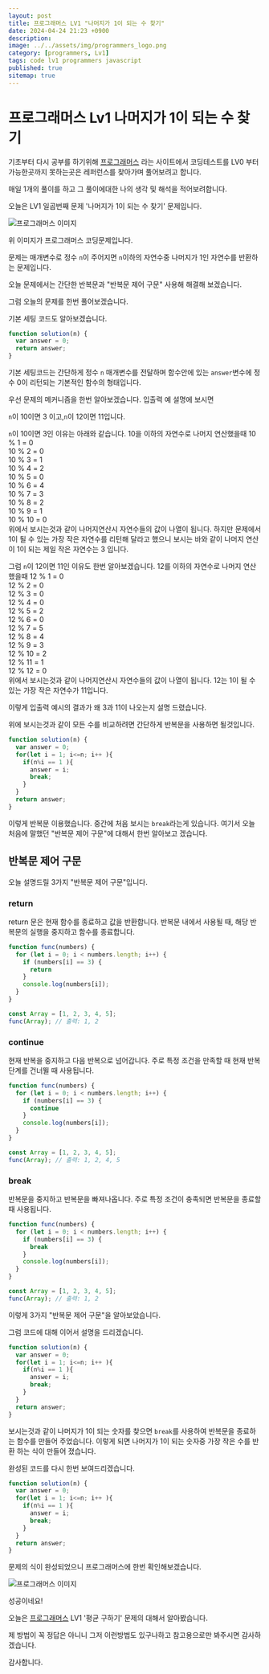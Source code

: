 ```yaml
---
layout: post
title: 프로그래머스 LV1 "나머지가 1이 되는 수 찾기"
date: 2024-04-24 21:23 +0900
description: 
image: ../../assets/img/programmers_logo.png
category: [programmers, Lv1]
tags: code lv1 programmers javascript
published: true
sitemap: true
---
```


# 프로그래머스 Lv1 나머지가 1이 되는 수 찾기

  기초부터 다시 공부를 하기위해 [프로그래머스](https://programmers.co.kr/) 라는 사이트에서
  코딩테스트를 LV0 부터 가능한곳까지 못하는곳은 레퍼런스를 찾아가며 풀어보려고 합니다.
  
  매일 1개의 풀이를 하고 그 풀이에대한 나의 생각 및 해석을 적어보려합니다.

  오늘은 LV1 일곱번째 문제 '나머지가 1이 되는 수 찾기' 문제입니다.

  ![프로그래머스 이미지](../../assets/img/나머지가1이되는수찾기_01.png)

  위 이미지가 프로그래머스 코딩문제입니다.
  
  문제는 매개변수로 정수 `n`이 주어지면 `n`이하의 자연수중 나머지가 1인 자연수를 반환하는 문제입니다.

  오늘 문제에서는 간단한 반복문과 "반복문 제어 구문" 사용해 해결해 보겠습니다.

  그럼 오늘의 문제를 한번 풀어보겠습니다.

  기본 세팅 코드도 알아보겠습니다.
  
```javascript
function solution(n) {
  var answer = 0;
  return answer;
}
```

기본 세팅코드는 간단하게 정수 `n` 매개변수를 전달하며 함수안에 있는 `answer`변수에 정수 0이 리턴되는 기본적인 함수의 형태입니다.

우선 문제의 메커니즘을 한번 알아보겠습니다. 입출력 예 설명에 보시면

`n`이 10이면 3 이고,`n`이 12이면 11입니다.

`n`이 10이면 3인 이유는 아래와 같습니다.
10을 이하의 자연수로 나머지 연산했을때
10 % 1 = 0   
10 % 2 = 0   
10 % 3 = 1   
10 % 4 = 2   
10 % 5 = 0   
10 % 6 = 4   
10 % 7 = 3   
10 % 8 = 2   
10 % 9 = 1   
10 % 10 = 0   
위에서 보시는것과 같이 나머지연산시 자연수들의 값이 나열이 됩니다. 하지만 문제에서 1이 될 수 있는 가장 작은 자연수를 리턴해 달라고 했으니 보시는 바와 같이 나머지 연산이 1이 되는 제일 작은 자연수는 3 입니다.

그럼 `n`이 12이면 11인 이유도 한번 알아보겠습니다.
12를 이하의 자연수로 나머지 연산했을때
12 % 1 = 0   
12 % 2 = 0   
12 % 3 = 0   
12 % 4 = 0   
12 % 5 = 2   
12 % 6 = 0   
12 % 7 = 5   
12 % 8 = 4   
12 % 9 = 3   
12 % 10 = 2   
12 % 11 = 1   
12 % 12 = 0   
위에서 보시는것과 같이 나머지연산시 자연수들의 값이 나열이 됩니다. 12는 1이 될 수 있는 가장 작은 자연수가 11입니다.

이렇게 입출력 예시의 결과가 왜 3과 11이 나오는지 설명 드렸습니다.

위에 보시는것과 같이 모든 수를 비교하려면 간단하게 반복문을 사용하면 될것입니다.

```javascript
function solution(n) {
  var answer = 0;
  for(let i = 1; i<=n; i++ ){
    if(n%i == 1 ){
      answer = i;
      break;
    }
  }
  return answer;
}
```
이렇게 반복문 이용했습니다. 중간에 처음 보시는 `break`라는게 있습니다. 여기서 오늘 처음에 말했던 "반복문 제어 구문"에 대해서 한번 알아보고 겠습니다.

## 반복문 제어 구문

오늘 설명드릴 3가지 "반복문 제어 구문"입니다. 

### return
return 문은 현재 함수를 종료하고 값을 반환합니다. 반복문 내에서 사용될 때, 해당 반복문의 실행을 중지하고 함수를 종료합니다.

```javascript
function func(numbers) {
  for (let i = 0; i < numbers.length; i++) {
    if (numbers[i] == 3) {
      return
    }
    console.log(numbers[i]);
  }
}

const Array = [1, 2, 3, 4, 5];
func(Array); // 출력: 1, 2
```

### continue
현재 반복을 중지하고 다음 반복으로 넘어갑니다. 주로 특정 조건을 만족할 때 현재 반복 단계를 건너뛸 때 사용됩니다.

```javascript
function func(numbers) {
  for (let i = 0; i < numbers.length; i++) {
    if (numbers[i] == 3) {
      continue
    }
    console.log(numbers[i]);
  }
}

const Array = [1, 2, 3, 4, 5];
func(Array); // 출력: 1, 2, 4, 5
```

### break
반복문을 중지하고 반복문을 빠져나옵니다. 주로 특정 조건이 충족되면 반복문을 종료할 때 사용됩니다.

```javascript
function func(numbers) {
  for (let i = 0; i < numbers.length; i++) {
    if (numbers[i] == 3) {
      break
    }
    console.log(numbers[i]);
  }
}

const Array = [1, 2, 3, 4, 5];
func(Array); // 출력: 1, 2
```

이렇게 3가지 "반복문 제어 구문"을 알아보았습니다.

그럼 코드에 대해 이어서 설명을 드리겠습니다.

```javascript
function solution(n) {
  var answer = 0;
  for(let i = 1; i<=n; i++ ){
    if(n%i == 1 ){
      answer = i;
      break;
    }
  }
  return answer;
}
```
보시는것과 같이 나머지가 1이 되는 숫자를 찾으면 `break`를 사용하여 반복문을 종료하는 함수를 만들어 주었습니다. 이렇게 되면 나머지가 1이 되는 숫자중 가장 작은 수를 반환 하는 식이 만들어 졌습니다.

완성된 코드를 다시 한번 보여드리겠습니다.

```javascript
function solution(n) {
  var answer = 0;
  for(let i = 1; i<=n; i++ ){
    if(n%i == 1 ){
      answer = i;
      break;
    }
  }
  return answer;
}
```

문제의 식이 완성되었으니 프로그래머스에 한번 확인해보겠습니다.

![프로그래머스 이미지](../../assets/img/나머지가1이되는수찾기_02.png)

성공이네요!

오늘은 [프로그래머스](https://programmers.co.kr/) LV1 '평균 구하기' 문제의 대해서 알아봤습니다.

제 방법이 꼭 정답은 아니니 그저 이런방법도 있구나하고 참고용으로만 봐주시면 감사하겠습니다.

감사합니다.